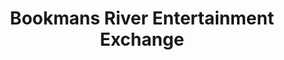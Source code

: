 ---
title: "Bookmans River Entertainment Exchange"
url: /tucson/bookmans-river-entertainment-exchange/
shop: books
---
